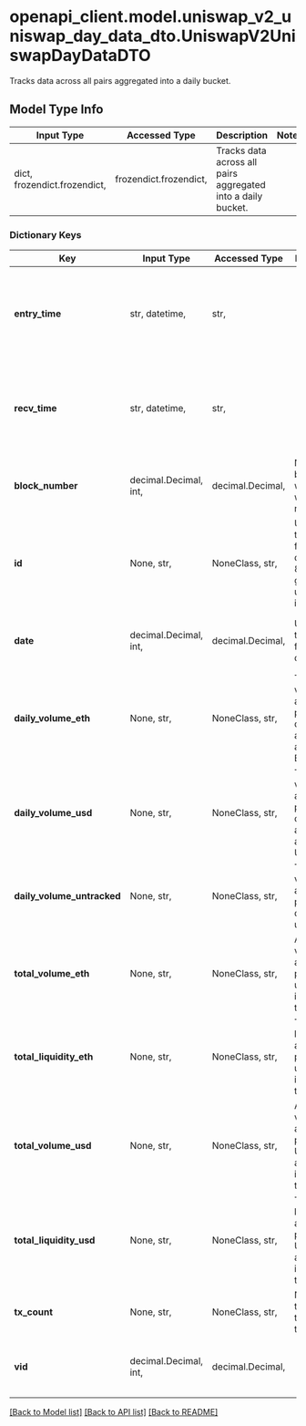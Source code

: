 # openapi_client.model.uniswap_v2_uniswap_day_data_dto.UniswapV2UniswapDayDataDTO

Tracks data across all pairs aggregated into a daily bucket.

## Model Type Info
Input Type | Accessed Type | Description | Notes
------------ | ------------- | ------------- | -------------
dict, frozendict.frozendict,  | frozendict.frozendict,  | Tracks data across all pairs aggregated into a daily bucket. | 

### Dictionary Keys
Key | Input Type | Accessed Type | Description | Notes
------------ | ------------- | ------------- | ------------- | -------------
**entry_time** | str, datetime,  | str,  |  | [optional] value must conform to RFC-3339 date-time
**recv_time** | str, datetime,  | str,  |  | [optional] value must conform to RFC-3339 date-time
**block_number** | decimal.Decimal, int,  | decimal.Decimal,  | Number of block in which entity was recorded. | [optional] value must be a 64 bit integer
**id** | None, str,  | NoneClass, str,  | Unix timestamp for start of day / 86400 giving a unique day index. | [optional] 
**date** | decimal.Decimal, int,  | decimal.Decimal,  | Unix timestamp for start of day. | [optional] value must be a 32 bit integer
**daily_volume_eth** | None, str,  | NoneClass, str,  | Total volume across all pairs on this day, stored as a derived amount of ETH. | [optional] 
**daily_volume_usd** | None, str,  | NoneClass, str,  | Total volume across all pairs on this day, stored as a derived amount of USD. | [optional] 
**daily_volume_untracked** | None, str,  | NoneClass, str,  | Total volume across all pairs on this day, untracked. | [optional] 
**total_volume_eth** | None, str,  | NoneClass, str,  | All time volume across all pairs in ETH up to and including this day. | [optional] 
**total_liquidity_eth** | None, str,  | NoneClass, str,  | Total liquidity across all pairs in ETH up to and including this day. | [optional] 
**total_volume_usd** | None, str,  | NoneClass, str,  | All time volume across all pairs in USD up to and including this day. | [optional] 
**total_liquidity_usd** | None, str,  | NoneClass, str,  | Total liquidity across all pairs in USD up to and including this day. | [optional] 
**tx_count** | None, str,  | NoneClass, str,  | Number of transactions throughout this day. | [optional] 
**vid** | decimal.Decimal, int,  | decimal.Decimal,  |  | [optional] value must be a 64 bit integer

[[Back to Model list]](../../README.md#documentation-for-models) [[Back to API list]](../../README.md#documentation-for-api-endpoints) [[Back to README]](../../README.md)

